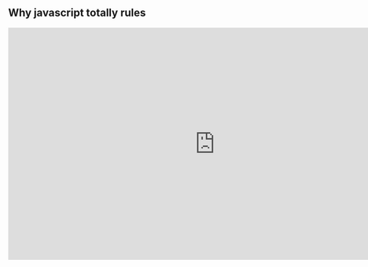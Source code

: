 ##  Why javascript totally rules

<iframe width="840" height="473" src="https://www.youtube.com/embed/16GrH7H4PtQ" frameborder="0" allowfullscreen></iframe>
